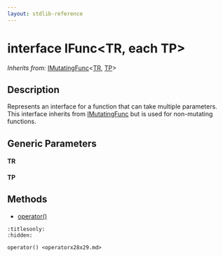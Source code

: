 ```yaml
---
layout: stdlib-reference
---
```


# interface IFunc\<TR, each TP\>

*Inherits from:* [IMutatingFunc](../../imutatingfunc-019/index.md)\<[TR](../../imutatingfunc-019/index.md#typeparam-TR), [TP](../../imutatingfunc-019/index.md#typeparam-TP)\>

## Description

Represents an interface for a function that can take multiple parameters.
This interface inherits from <span class='code'><a href="../../imutatingfunc-019/index.md" class="code_type">IMutatingFunc</a></span> but is used for non-mutating functions.


## Generic Parameters

####  <a id="typeparam-TR"></a>TR
####  <a id="typeparam-TP"></a>TP

## Methods

* [operator\(\)](../operatorx28x29.md)


```{toctree}
:titlesonly:
:hidden:

operator() <operatorx28x29.md>
```

